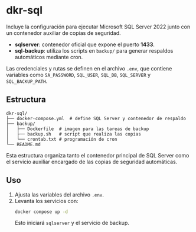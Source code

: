 # dkr-sql

Incluye la configuración para ejecutar Microsoft SQL Server 2022 junto con un contenedor auxiliar de copias de seguridad.

- **sqlserver**: contenedor oficial que expone el puerto **1433**.
- **sql-backup**: utiliza los scripts en `backup/` para generar respaldos automáticos mediante cron.

Las credenciales y rutas se definen en el archivo `.env`, que contiene variables como `SA_PASSWORD`, `SQL_USER`, `SQL_DB`, `SQL_SERVER` y `SQL_BACKUP_PATH`.

## Estructura

```
dkr-sql/
├── docker-compose.yml  # define SQL Server y contenedor de respaldo
├── backup/
│   ├── Dockerfile  # imagen para las tareas de backup
│   ├── backup.sh   # script que realiza las copias
│   └── crontab.txt # programación de cron
└── README.md
```

Esta estructura organiza tanto el contenedor principal de SQL Server como el servicio auxiliar encargado de las copias de seguridad automáticas.

## Uso

1. Ajusta las variables del archivo `.env`.
2. Levanta los servicios con:
   ```bash
   docker compose up -d
   ```
   Esto iniciará `sqlserver` y el servicio de backup.

